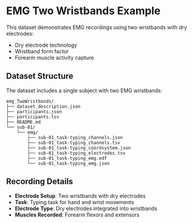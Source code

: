 # EMG Two Wristbands Example

This dataset demonstrates EMG recordings using two wristbands with dry electrodes:
- Dry electrode technology
- Wristband form factor
- Forearm muscle activity capture

## Dataset Structure

The dataset includes a single subject with two EMG wristbands:

```shell
emg_TwoWristbands/
├── dataset_description.json
├── participants.json
├── participants.tsv
├── README.md
└── sub-01/
    └── emg/
        ├── sub-01_task-typing_channels.json
        ├── sub-01_task-typing_channels.tsv
        ├── sub-01_task-typing_coordsystem.json
        ├── sub-01_task-typing_electrodes.tsv
        ├── sub-01_task-typing_emg.edf
        └── sub-01_task-typing_emg.json
```

## Recording Details

- **Electrode Setup**: Two wristbands with dry electrodes
- **Task**: Typing task for hand and wrist movements
- **Electrode Type**: Dry electrodes integrated into wristbands
- **Muscles Recorded**: Forearm flexors and extensors
